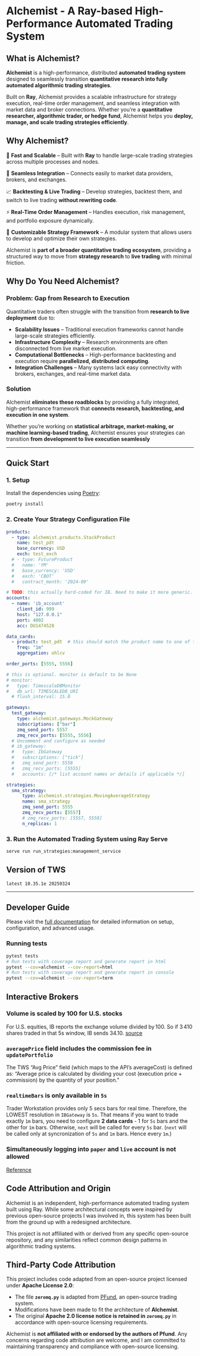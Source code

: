 # Alchemist - A Ray-based High-Performance Automated Trading System

## **What is Alchemist?**

**Alchemist** is a high-performance, distributed **automated trading system** designed to seamlessly transition **quantitative research into fully automated algorithmic trading strategies**.

Built on **Ray**, Alchemist provides a scalable infrastructure for strategy execution, real-time order management, and seamless integration with market data and broker connections. Whether you’re a **quantitative researcher, algorithmic trader, or hedge fund**, Alchemist helps you **deploy, manage, and scale trading strategies efficiently**.

## **Why Alchemist?**

🚀 **Fast and Scalable** – Built with **Ray** to handle large-scale trading strategies across multiple processes and nodes.

🔌 **Seamless Integration** – Connects easily to market data providers, brokers, and exchanges.

📈 **Backtesting & Live Trading** – Develop strategies, backtest them, and switch to live trading **without rewriting code**.

⚡ **Real-Time Order Management** – Handles execution, risk management, and portfolio exposure dynamically.

🔧 **Customizable Strategy Framework** – A modular system that allows users to develop and optimize their own strategies.

Alchemist is **part of a broader quantitative trading ecosystem**, providing a structured way to move from **strategy research** to **live trading** with minimal friction.

## **Why Do You Need Alchemist?**

### **Problem: Gap from Research to Execution**

Quantitative traders often struggle with the transition from **research to live deployment** due to:

- **Scalability Issues** – Traditional execution frameworks cannot handle large-scale strategies efficiently.
- **Infrastructure Complexity** – Research environments are often disconnected from live market execution.
- **Computational Bottlenecks** – High-performance backtesting and execution require **parallelized, distributed computing**.
- **Integration Challenges** – Many systems lack easy connectivity with brokers, exchanges, and real-time market data.

### **Solution**

Alchemist **eliminates these roadblocks** by providing a fully integrated, high-performance framework that **connects research, backtesting, and execution in one system**.

Whether you’re working on **statistical arbitrage, market-making, or machine learning-based trading**, Alchemist ensures your strategies can transition **from development to live execution seamlessly**

---

## Quick Start

### 1. Setup

Install the dependencies using [Poetry](https://python-poetry.org/):

```bash
poetry install
```

### 2. Create Your Strategy Configuration File
```yaml
products:
  - type: alchemist.products.StockProduct
    name: test_pdt
    base_currency: USD
    exch: test_exch
  # - type: FutureProduct
  #   name: 'YM'
  #   base_currency: 'USD'
  #   exch: 'CBOT'
  #   contract_month: '2024-09'

# TODO: this actually hard-coded for IB. Need to make it more generic. Will make updates to the Account class.
accounts:
  - name: 'ib_account'
    client_id: 999
    host: "127.0.0.1"
    port: 4002
    acc: DU1474528

data_cards:
  - product: test_pdt  # this should match the product name to one of the products defined above
    freq: "1m"
    aggregation: ohlcv

order_ports: [5555, 5556]

# this is optional. monitor is default to be None
# monitor:
#   type: TimescaleDBMonitor
#   db_url: TIMESCALEDB_URI
  # flush_interval: 15.0

gateways:
  test_gateway:
    type: alchemist.gateways.MockGateway
    subscriptions: ["bar"]
    zmq_send_port: 5557
    zmq_recv_ports: [5555, 5556]
  # Uncomment and configure as needed
  # ib_gateway:
  #   type: IbGateway
  #   subscriptions: ["tick"]
  #   zmq_send_port: 5558
  #   zmq_recv_ports: [5555]
  #   accounts: [/* list account names or details if applicable */]

strategies:
  sma_strategy:
      type: alchemist.strategies.MovingAverageStrategy
      name: sma_strategy
      zmq_send_port: 5555
      zmq_recv_ports: [5557]
      # zmq_recv_ports: [5557, 5558]
      n_replicas: 1
```

### 3. Run the Automated Trading System using Ray Serve
```bash
serve run run_strategies:management_service
```

## Version of TWS
```text
latest 10.35.1e 20250324
```
---

## Developer Guide

Please visit the [full documentation](https://boulder-submarine-0ae.notion.site/Alchemist-A-Ray-based-High-Performance-Automated-Trading-System-1ace87b87fa4803cb9ade11517148d65?pvs=4) for detailed information on setup, configuration, and advanced usage.


### Running tests

```bash
pytest tests
# Run tests with coverage report and generate report in html
pytest --cov=alchemist --cov-report=html
# Run tests with coverage report and generate report in console
pytest --cov=alchemist --cov-report=term
```

## Interactive Brokers

### Volume is scaled by 100 for U.S. stocks
For U.S. equities, IB reports the exchange volume divided by 100. So if 3 410 shares traded in that 5s window, IB sends 34.10. [source](https://ibridgepy.com/ib-api-knowledge-base/#step1-2-1)

### `averagePrice` field includes the commission fee in `updatePortfolio`
The TWS “Avg Price” field (which maps to the API’s averageCost) is defined as:
“Average price is calculated by dividing your cost (execution price + commission) by the quantity of your position.”

### `realtimeBars` is only available in `5s`
Trader Workstation provides only 5 secs bars for real time. Therefore, the LOWEST resolution in `IBGateway` is `5s`.
That means if you want to trade exactly `1m` bars, you need to configure **2 data cards** - 1 for `5s` bars and the other for `1m` bars. Otherwise, `next` will be called for every `5s` bar. (`next` will be called only at syncronization of `5s` and `1m` bars. Hence every `1m`.)

### Simultaneously logging into `paper` and `live` account is not allowed
[Reference](https://support.quantrocket.com/t/error-code-162-tws-session-is-connected-from-a-different-ip-address/595)


## Code Attribution and Origin

Alchemist is an independent, high-performance automated trading system built using Ray. While some architectural concepts were inspired by previous open-source projects I was involved in, this system has been built from the ground up with a redesigned architecture.

This project is not affiliated with or derived from any specific open-source repository, and any similarities reflect common design patterns in algorithmic trading systems.


## Third-Party Code Attribution

This project includes code adapted from an open-source project licensed under **Apache License 2.0**:

- The file **`zeromq.py`** is adapted from [PFund](https://github.com/PFund-Software-Ltd/pfund), an open-source trading system.
- Modifications have been made to fit the architecture of **Alchemist**.
- The original **Apache 2.0 license notice is retained in `zeromq.py`** in accordance with open-source licensing requirements.

Alchemist is **not affiliated with or endorsed by the authors of Pfund**. Any concerns regarding code attribution are welcome, and I am committed to maintaining transparency and compliance with open-source licensing.
